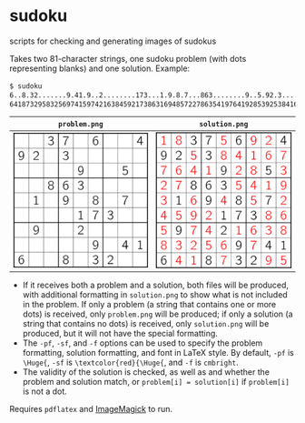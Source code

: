 # sudoku
scripts for checking and generating images of sudokus

Takes two 81-character strings, one sudoku problem (with dots representing blanks) and one solution. Example:

```
$ sudoku 6..8.32.......9.41.9..2........173...1.9.8.7...863........9..5.92.3.......37.6..4 641873295832569741597421638459217386316948572278635419764192853925384167183756924
```

| `problem.png` | `solution.png` |
| ------- | -------- |
| ![alt text](https://github.com/benzlock/sudoku/blob/master/ex-problem.png "example problem" ) | ![alt text](https://github.com/benzlock/sudoku/blob/master/ex-solution.png "example solution" ) |

* If it receives both a problem and a solution, both files will be produced, with additional formatting in `solution.png` to show what is not included in the problem.
  If only a problem (a string that contains one or more dots) is received, only `problem.png` will be produced; if only a solution (a string that contains no dots) is received,
  only `solution.png` will be produced, but it will not have the special formatting.
* The `-pf`, `-sf`, and `-f` options can be used to specify the problem formatting, solution formatting, and font in LaTeX style.
  By default, `-pf` is `\Huge{`, `-sf` is `\textcolor{red}{\Huge{`, and `-f` is `cmbright`.
* The validity of the solution is checked, as well as and whether the problem and solution match, or `problem[i] = solution[i]` if `problem[i]` is not a dot.

Requires `pdflatex` and [ImageMagick](https://imagemagick.org/) to run.

